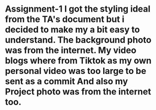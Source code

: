 # Assignment-1 I got the styling ideal from the TA's document but i decided to make my a bit easy to understand. The background photo was from the internet. My video blogs where from Tiktok as my own personal video was too large to be sent as a commit And also my Project photo was from the internet too.

